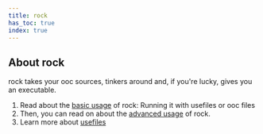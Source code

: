 ```yaml
---
title: rock
has_toc: true
index: true
---
```


## About rock

rock takes your ooc sources, tinkers around and, if you're lucky, gives you an executable.

 1. Read about the [basic usage](/docs/tools/rock/basic/) of rock: Running it with usefiles
   or ooc files
 2. Then, you can read on about the [advanced usage](/docs/tools/rock/advanced) of rock.
 3. Learn more about [usefiles](/docs/tools/rock/usefiles)
